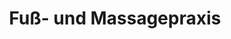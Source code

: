 ---
title: "Fuß- und Massagepraxis"
url: /frankfurt-am-main/fuss-und-massagepraxis/
shop: Massage
---
